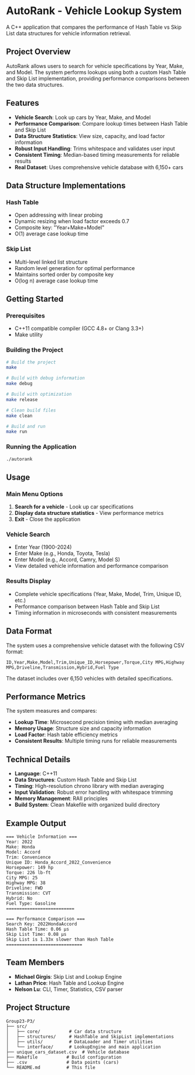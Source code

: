 # AutoRank - Vehicle Lookup System

A C++ application that compares the performance of Hash Table vs Skip List data structures for vehicle information retrieval.

## Project Overview

AutoRank allows users to search for vehicle specifications by Year, Make, and Model. The system performs lookups using both a custom Hash Table and Skip List implementation, providing performance comparisons between the two data structures.

## Features

- **Vehicle Search**: Look up cars by Year, Make, and Model
- **Performance Comparison**: Compare lookup times between Hash Table and Skip List
- **Data Structure Statistics**: View size, capacity, and load factor information
- **Robust Input Handling**: Trims whitespace and validates user input
- **Consistent Timing**: Median-based timing measurements for reliable results
- **Real Dataset**: Uses comprehensive vehicle database with 6,150+ cars

## Data Structure Implementations

### Hash Table
- Open addressing with linear probing
- Dynamic resizing when load factor exceeds 0.7
- Composite key: "Year+Make+Model"
- O(1) average case lookup time

### Skip List
- Multi-level linked list structure
- Random level generation for optimal performance
- Maintains sorted order by composite key
- O(log n) average case lookup time

## Getting Started

### Prerequisites
- C++11 compatible compiler (GCC 4.8+ or Clang 3.3+)
- Make utility

### Building the Project
```bash
# Build the project
make

# Build with debug information
make debug

# Build with optimization
make release

# Clean build files
make clean

# Build and run
make run
```

### Running the Application
```bash
./autorank
```

## Usage

### Main Menu Options
1. **Search for a vehicle** - Look up car specifications
2. **Display data structure statistics** - View performance metrics
3. **Exit** - Close the application

### Vehicle Search
- Enter Year (1900-2024)
- Enter Make (e.g., Honda, Toyota, Tesla)
- Enter Model (e.g., Accord, Camry, Model S)
- View detailed vehicle information and performance comparison

### Results Display
- Complete vehicle specifications (Year, Make, Model, Trim, Unique ID, etc.)
- Performance comparison between Hash Table and Skip List
- Timing information in microseconds with consistent measurements

## Data Format

The system uses a comprehensive vehicle dataset with the following CSV format:
```
ID,Year,Make,Model,Trim,Unique_ID,Horsepower,Torque,City MPG,Highway MPG,Driveline,Transmission,Hybrid,Fuel Type
```

The dataset includes over 6,150 vehicles with detailed specifications.

## Performance Metrics

The system measures and compares:
- **Lookup Time**: Microsecond precision timing with median averaging
- **Memory Usage**: Structure size and capacity information
- **Load Factor**: Hash table efficiency metrics
- **Consistent Results**: Multiple timing runs for reliable measurements

## Technical Details

- **Language**: C++11
- **Data Structures**: Custom Hash Table and Skip List
- **Timing**: High-resolution chrono library with median averaging
- **Input Validation**: Robust error handling with whitespace trimming
- **Memory Management**: RAII principles
- **Build System**: Clean Makefile with organized build directory

## Example Output

```
=== Vehicle Information ===
Year: 2022
Make: Honda
Model: Accord
Trim: Convenience
Unique ID: Honda_Accord_2022_Convenience
Horsepower: 149 hp
Torque: 226 lb-ft
City MPG: 25
Highway MPG: 38
Driveline: FWD
Transmission: CVT
Hybrid: No
Fuel Type: Gasoline
==========================

=== Performance Comparison ===
Search Key: 2022HondaAccord
Hash Table Time: 0.06 μs
Skip List Time: 0.08 μs
Skip List is 1.33x slower than Hash Table
=============================
```

## Team Members

- **Michael Girgis**: Skip List and Lookup Engine
- **Lathan Price**: Hash Table and Lookup Engine
- **Nelson Lu**: CLI, Timer, Statistics, CSV parser

## Project Structure

```
Group23-P3/
├── src/
│   ├── core/           # Car data structure
│   ├── structures/     # HashTable and SkipList implementations
│   ├── utils/          # DataLoader and Timer utilities
│   └── interface/      # LookupEngine and main application
├── unique_cars_dataset.csv  # Vehicle database
├── Makefile           # Build configuration
├── .csv               # Data points (cars)
└── README.md          # This file
```

